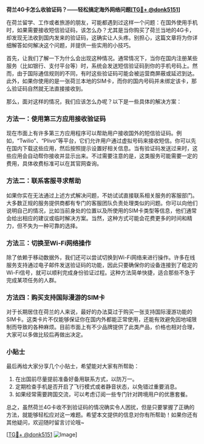 **荷兰4G卡怎么收验证码？——轻松搞定海外网络问题[[TG💪+ @donk5151](https://t.me/s/donk5151)]**

在荷兰留学、工作或者旅游的朋友，可能都遇到过这样一个问题：在国外使用手机时，如果需要接收短信验证码，该怎么办？尤其是当你购买了荷兰当地的4G卡，却发现无法收到国内发来的验证码，这确实让人头疼。别担心，这篇文章将为你详细解答如何解决这个问题，并提供一些实用的小技巧。

首先，让我们了解一下为什么会出现这种情况。通常情况下，当你在国内注册某些服务（比如银行、支付平台等）时，系统会发送短信验证码到你的手机号码上。然而，由于国际通信规则的不同，有时这些验证码可能会被运营商屏蔽或延迟到达。此外，如果你使用的是一张荷兰本地的SIM卡，而你的国内号码并未绑定该卡，那么验证码自然就无法直接接收到。

那么，面对这样的情况，我们应该怎么办呢？以下是一些具体的解决方案：

### 方法一：使用第三方应用接收验证码

现在市面上有许多第三方应用程序可以帮助用户接收国外的短信验证码。例如，“Twilio”、“Plivo”等平台，它们允许用户通过虚拟号码来接收短信。你可以先在国内下载这些应用，然后按照提示设置好相关信息。当有验证码发送过来时，这些应用会自动帮你接收并显示出来。不过需要注意的是，这类服务可能需要一定的费用，具体收费标准可以在其官网查询。

### 方法二：联系客服寻求帮助

如果你实在无法通过上述方式解决问题，不妨试试直接联系相关服务的客服部门。大多数正规的服务提供商都有专门的客服团队负责处理类似的问题。你可以向他们说明自己的情况，比如当前身处的位置以及所使用的SIM卡类型等信息，他们通常会给出相应的建议或临时解决方案。当然，这种方式可能会花费更多的时间和精力，但不失为一种可靠的选择。

### 方法三：切换至Wi-Fi网络操作

除了依赖于移动数据外，我们还可以尝试切换到Wi-Fi网络来进行操作。许多在线服务支持通过电子邮件发送验证码的功能，因此只要确保你的设备连接到了稳定的Wi-Fi信号，就可以顺利完成身份验证过程。这种方法简单快捷，适合那些不急于完成某项任务的人群。

### 方法四：购买支持国际漫游的SIM卡

对于长期居住在荷兰的人来说，最好的办法莫过于购买一张支持国际漫游功能的SIM卡。这类卡片不仅能够保证你在国内外都能正常使用，还能有效避免因地域限制而导致的各种麻烦。目前市面上有不少品牌提供了此类产品，价格也相对合理，大家可以多做比较后再做出决定。

### 小贴士

最后再给大家分享几个小贴士，希望能对大家有所帮助：
1. 在出国前尽量提前准备好备用联系方式，以防万一。
2. 定期检查手机是否开启了飞行模式或者静音状态，以免错过重要消息。
3. 如果经常需要跨国交流，可以考虑订阅一些专门针对跨境用户的优惠套餐。

总之，虽然荷兰4G卡收不到验证码的情况确实令人困扰，但是只要掌握了正确的方法，就能够轻松应对这一难题。希望本文提供的信息对你有所帮助！如果你还有其他疑问，欢迎随时留言讨论哦~

[[TG💪+ @donk5151](https://t.me/s/donk5151) ![Image](https://i.postimg.cc/rwNCRYN7/Snipaste-2025-04-30-17-27-05.png)]